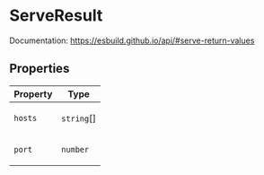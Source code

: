 # ServeResult

Documentation: https://esbuild.github.io/api/#serve-return-values

## Properties

<table>
<thead>
<tr>
<th>Property</th>
<th>Type</th>
</tr>
</thead>
<tbody>
<tr>
<td>

<a id="hosts"></a> `hosts`

</td>
<td>

`string`[]

</td>
</tr>
<tr>
<td>

<a id="port"></a> `port`

</td>
<td>

`number`

</td>
</tr>
</tbody>
</table>

